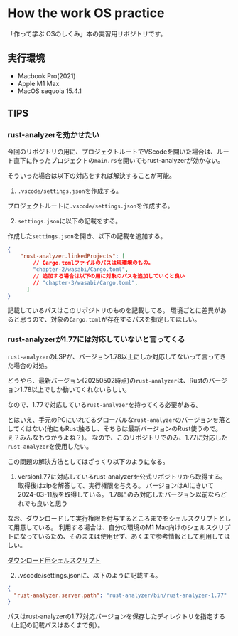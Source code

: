 # How the work OS practice

「作って学ぶ OSのしくみ」本の実習用リポジトリです。

## 実行環境

- Macbook Pro(2021)
- Apple M1 Max
- MacOS sequoia 15.4.1

## TIPS

### rust-analyzerを効かせたい

今回のリポジトリの用に、プロジェクトルートでVScodeを開いた場合は、ルート直下に作ったプロジェクトの`main.rs`を開いてもrust-analyzerが効かない。

そういった場合は以下の対応をすれば解決することが可能。

1. `.vscode/settings.json`を作成する。

プロジェクトルートに`.vscode/settings.json`を作成する。

2. `settings.json`に以下の記載をする。

作成した`settings.json`を開き、以下の記載を追加する。

```json
{
    "rust-analyzer.linkedProjects": [
        // Cargo.tomlファイルのパスは現環境のもの。
        "chapter-2/wasabi/Cargo.toml",
        // 追加する場合は以下の用に対象のパスを追加していくと良い
        // "chapter-3/wasabi/Cargo.toml",
      ]
}
```

記載しているパスはこのリポジトリのものを記載してる。
環境ごとに差異があると思うので、対象の`Cargo.toml`が存在するパスを指定してほしい。

### rust-analyzerが1.77には対応していないと言ってくる

`rust-analyzer`のLSPが、バージョン1.78以上にしか対応してないって言ってきた場合の対処。

どうやら、最新バージョン(20250502時点)の`rust-analyzer`は、Rustのバージョン1.78以上でしか動いてくれないらしい。

なので、1.77で対応している`rust-analyzer`を持ってくる必要がある。

とはいえ、手元のPCにいれてるグローバルな`rust-analyzer`のバージョンを落としてくはない(他にもRust触るし、そちらは最新バージョンのRust使うので。え？みんなもつかうよね？)。
なので、このリポジトリでのみ、1.77に対応した`rust-analyzer`を使用したい。

この問題の解決方法としてはざっくり以下のようになる。

1. version1.77に対応しているrust-analyzerを公式リポジトリから取得する。
取得後はzipを解答して、実行権限を与える。
バージョンはAIにきいて2024-03-11版を取得している。
1.78にのみ対応したバージョン以前ならどれでも良いと思う

なお、ダウンロードして実行権限を付与するところまでをシェルスクリプトとして用意している。
利用する場合は、自分の環境のM1 Mac向けのシェルスクリプトになっているため、そのままは使用せず、あくまで参考情報として利用してほしい。

[ダウンロード用シェルスクリプト](./setup-rust-analyzer.sh)

2. .vscode/settings.jsonに、以下のように記載する。

```json
{
  "rust-analyzer.server.path": "rust-analyzer/bin/rust-analyzer-1.77"
}
```

パスはrust-analyzerの1.77対応バージョンを保存したディレクトリを指定する（上記の記載パスはあくまで例）。


